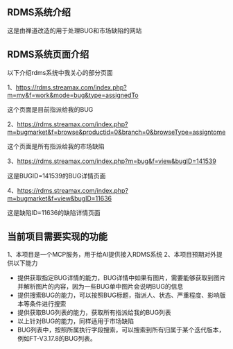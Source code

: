## RDMS系统介绍
这是由禅道改造的用于处理BUG和市场缺陷的网站

## RDMS系统页面介绍
以下介绍rdms系统中我关心的部分页面

1、https://rdms.streamax.com/index.php?m=my&f=work&mode=bug&type=assignedTo

这个页面是目前指派给我的BUG

2、https://rdms.streamax.com/index.php?m=bugmarket&f=browse&productid=0&branch=0&browseType=assigntome

这个页面是所有指派给我的市场缺陷

3、https://rdms.streamax.com/index.php?m=bug&f=view&bugID=141539

这是BUGID=141539的BUG详情页面

4、https://rdms.streamax.com/index.php?m=bugmarket&f=view&bugID=11636

这是缺陷ID=11636的缺陷详情页面

## 当前项目需要实现的功能
1、本项目是一个MCP服务，用于给AI提供接入RDMS系统
2、本项目预期对外提供以下能力
- 提供获取指定BUG详情的能力，BUG详情中如果有图片，需要能够获取到图片并解析图片的内容，因为一些BUG单中图片会说明BUG的信息
- 提供搜索BUG的能力，可以按照BUG标题，指派人、状态、严重程度、影响版本等条件进行搜索
- 提供获取BUG列表的能力，获取所有指派给我的BUG列表
- 以上针对BUG的能力，同样适用于市场缺陷
- BUG列表中，按照所属执行字段搜索，可以搜索到所有归属于某个迭代版本，例如FT-V3.17.8的BUG列表。